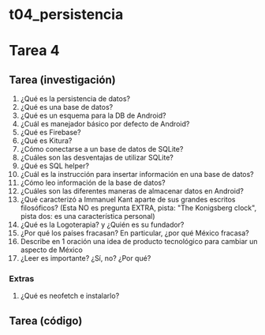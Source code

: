# t04_persistencia

# Tarea 4

## Tarea (investigación)

1. ¿Qué es la persistencia de datos?
2. ¿Qué es una base de datos?
3. ¿Qué es un esquema para la DB de Android?
4. ¿Cuál es manejador básico por defecto de Android?
5. ¿Qué es Firebase?
6. ¿Qué es Kitura?
7. ¿Cómo conectarse a un base de datos de SQLite?
8. ¿Cuáles son las desventajas de utilizar SQLite?
9. ¿Qué es SQL helper?
10. ¿Cuál es la instrucción para insertar información en una base de datos?
11. ¿Cómo leo información de la base de datos?
12. ¿Cuáles son las diferentes maneras de almacenar datos en Android?
13. ¿Qué caracterizó a Immanuel Kant aparte de sus grandes escritos filosóficos? (Esta NO es pregunta EXTRA, pista: "The Konigsberg clock", pista dos: es una característica personal)
14. ¿Qué es la Logoterapia? y ¿Quién es su fundador?
15. ¿Por qué los países fracasan? En particular, ¿por qué México fracasa?
16. Describe en 1 oración una idea de producto tecnológico para cambiar un aspecto de México
17. ¿Leer es importante? ¿Sí, no? ¿Por qué?

### Extras

1. ¿Qué es neofetch e instalarlo?

## Tarea (código)
